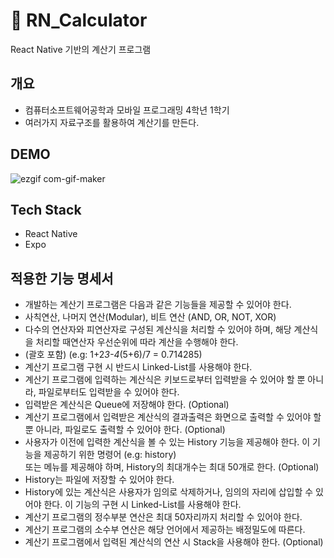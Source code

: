 # 📱 RN_Calculator
React Native 기반의 계산기 프로그램

## 개요

- 컴퓨터소프트웨어공학과 모바일 프로그래밍 4학년 1학기 
- 여러가지 자료구조를 활용하여 계산기를 만든다.

## DEMO
![ezgif com-gif-maker](https://user-images.githubusercontent.com/60251579/120095412-d5a03680-c160-11eb-9535-f39e789a097d.gif)


## Tech Stack
- React Native
- Expo

## 적용한 기능 명세서
   - 개발하는 계산기 프로그램은 다음과 같은 기능들을 제공할 수 있어야 한다.
   - 사칙연산, 나머지 연산(Modular), 비트 연산 (AND, OR, NOT, XOR)
   - 다수의 연산자와 피연산자로 구성된 계산식을 처리할 수 있어야 하며, 해당 계산식을 처리할 때연산자 우선순위에 따라 계산을 수행해야 한다.  
   - (괄호 포함) (e.g: 1+2*3-4*(5+6)/7 = 0.714285)
   - 계산기 프로그램 구현 시 반드시 Linked-List를 사용해야 한다.
   - 계산기 프로그램에 입력하는 계산식은 키보드로부터 입력받을 수 있어야 할 뿐 아니라, 파일로부터도 입력받을 수 있어야 한다.
   - 입력받은 계산식은 Queue에 저장해야 한다. (Optional)
   - 계산기 프로그램에서 입력받은 계산식의 결과출력은 화면으로 출력할 수 있어야 할 뿐 아니라, 파일로도 출력할 수 있어야 한다. (Optional)
   - 사용자가 이전에 입력한 계산식을 볼 수 있는 History 기능을 제공해야 한다. 이 기능을 제공하기 위한 명령어 (e.g: history)  
     또는 메뉴를 제공해야 하며, History의 최대개수는 최대 50개로 한다. (Optional)
   - History는 파일에 저장할 수 있어야 한다.
   - History에 있는 계산식은 사용자가 임의로 삭제하거나, 임의의 자리에 삽입할 수 있어야 한다. 이 기능의 구현 시 Linked-List를 사용해야 한다.
   - 계산기 프로그램의 정수부분 연산은 최대 50자리까지 처리할 수 있어야 한다.
   - 계산기 프로그램의 소수부 연산은 해당 언어에서 제공하는 배정밀도에 따른다.
   - 계산기 프로그램에서 입력된 계산식의 연산 시 Stack을 사용해야 한다. (Optional)


